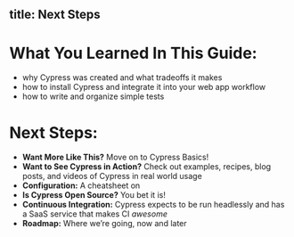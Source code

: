 title: Next Steps
---

# What You Learned In This Guide:
- why Cypress was created and what tradeoffs it makes
- how to install Cypress and integrate it into your web app workflow
- how to write and organize simple tests

# Next Steps:
- **Want More Like This?** Move on to Cypress Basics!
- **Want to See Cypress in Action?** Check out examples, recipes, blog posts, and videos of Cypress in real world usage
- **Configuration:** A cheatsheet on
- **Is Cypress Open Source?** You bet it is!
- **Continuous Integration:** Cypress expects to be run headlessly and has a SaaS service that makes CI _awesome_
- **Roadmap:** Where we’re going, now and later
